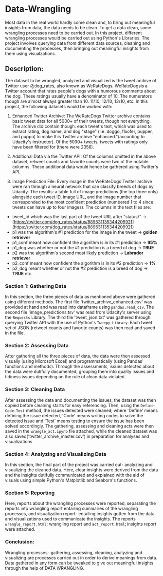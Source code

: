 # Data-Wrangling
Most data in the real world hardly come clean and, to bring out meaningful insights from data, the data needs to be clean. To get a data clean, some wrangling processes need  to be carried out. In this project, different wrangling processes would be carried out using Python's Libraries. The project involves querying data from different data sources, cleaning and documenting the processes, then bringing out meaningful insights from them using visualzations.
## Description:
The dataset to be wrangled, analyzed and visualized is the tweet archive of Twitter user @dog_rates, also known as WeRateDogs.
WeRateDogsis a Twitter account that rates people's dogs with a humorous comments about the dog. These ratings usually have a denominator of 10. The numerators though are almost always greater than 10. 11/10, 12/10, 13/10, etc.
In this project, the following datasets would be worked with: 
1. Enhanced Twitter Archive: 
The WeRateDogs Twitter archive contains basic tweet data for all 5000+ of their tweets, though not everything. The archive did contain though: each tweet's text, which was used to extract rating, dog name, and dog "stage" (i.e. doggo, floofer, pupper, and puppo) to make this Twitter archive "enhanced."(according to Udacity's instructor). Of the 5000+ tweets, tweets with ratings only have been filtered for (there were 2356).

2. Additional Data via the Twitter API:
Of the columns omitted in the above dataset, retweet counts and favorite counts were two of the notable columns. These additional data would hence be gathered using Twitter's API.

3. Image Prediction File:
Every image in the WeRateDogs Twitter archive were ran through a neural network that can classify breeds of dogs by Udacity. The results: a table full of image predictions (the top three only) alongside each tweet ID, image URL, and the image number that corresponded to the most confident prediction (numbered 1 to 4 since tweets can have up to four images).
The columns in the text files are:
* tweet_id which was the last part of the tweet URL after "status/" → [https://twitter.com/dog_rates/status/889531135344209921](https://twitter.com/dog_rates/status/889531135344209921)
* p1 was the algorithm's #1 prediction for the image in the tweet → **golden retriever**
* p1_conf meant how confident the algorithm is in its #1 prediction → **95%**
* p1_dog was whether or not the #1 prediction is a breed of dog → **TRUE**
* p2 was the algorithm's second most likely prediction → **Labrador retriever**
* p2_conf meant how confident the algorithm is in its #2 prediction → **1%**
* p2_dog meant whether or not the #2 prediction is a breed of dog → **TRUE**
etc.
### Section 1: Gathering Data
In this section, the three pieces of data as mentioned above were gathered using different methods. The first file 'twitter_archive_enhanced.csv' was provided at hand and was read into dataframe using `pandas.read_csv`.
The second file 'image_predictions.tsv' was read from Udacity's server using the `Requests` Library.
The third file 'tweet_json.txt' was gathered through querying Twitter API with the use of Python's `Tweepy Library`. Each tweet set of JSON (retweet counts and favorite counts) was then read and saved in the file.
### Section 2: Assessing Data
After gathering all the three pieces of data, the data were then assessed visually (using Microsoft Excel) and programmatically (using Pandas' functions and methods). Through the assessments, issues detected about the data were dutifully documented, grouping them into quality issues and tidiness issues depending on the rule of clean data violated.
### Section 3: Cleaning Data
After assessing the data and documenting the issues, the dataset was then copied before cleaning starts for easy referencing. Then, using the `Define-Code-Test` method, the issues detected were cleaned; where 'Define' means defining the issue detected, 'Code' means writing codes to solve the detected issue and 'Test' means testing to ensure the issue has been solved accordingly.
The gathering, assessing and cleaning acts were then saved in the `wrangle_act.ipynb` file attached, while the cleaned dataset was also saved('twitter_archive_master.csv') in preparation for analyses and visualizations.
### Section 4: Analyzing and Visualizing Data
In this section, the final part of the project was carried out- analyzing and visualizing the cleaned data. Here, clear insights were derived from the data and the insights dutifully communicated and explained with the aid of visuals using simple Python's Matplotlib and Seaborn's functions.
### Section 5: Reporting
Here, reports about the wrangling processes were reported, separating the reports into wrangling report entailing summaries of the wrangling processes, and visualization report- entailing insights gotten from the data and visualizations used to communicate the insights. The reports `wrangle_report.html`; wrangling report and `act_report.html`; insights report were attached.
### Conclusion:
Wrangling processes- gathering, assessing, cleaning, analyzing and visualizing are processes carried out in order to derive meanings from data. Data gathered in any form can be tweaked to give out meaningful insights through the help of DATA WRANGLING.
